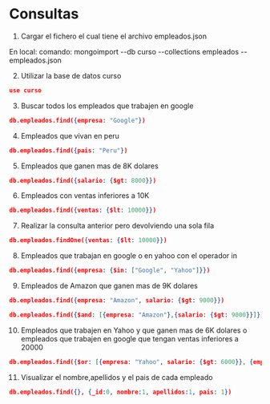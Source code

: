 # Consultas

1. Cargar el fichero el cual tiene el archivo empleados.json

En local: 
comando: 
  mongoimport --db curso --collections empleados --  empleados.json

2. Utilizar la base de datos curso

```json
use curso
```

3. Buscar todos los empleados que trabajen en google

```json
db.empleados.find({empresa: "Google"})
```

4. Empleados que vivan en peru

```json
db.empleados.find({pais: "Peru"})
```

5. Empleados que ganen mas de 8K dolares

```json
db.empleados.find({salario: {$gt: 8000}})
```

6. Empleados con ventas inferiores a 10K

```json
db.empleados.find({ventas: {$lt: 10000}})
```

7. Realizar la consulta anterior pero devolviendo una sola fila

```json
db.empleados.findOne({ventas: {$lt: 10000}})
```

8. Empleados que trabajan en google o en yahoo con el operador in

```json
db.empleados.find({empresa: {$in: ["Google", "Yahoo"]}})
```

9. Empleados de Amazon que ganen mas de 9K dolares

```json
db.empleados.find({empresa: "Amazon", salario: {$gt: 9000}})

db.empleados.find({$and: [{empresa: "Amazon"},{salario: {$gt: 9000}}]})
```

10. Empleados que trabajen en Yahoo y que ganen mas de 6K dolares o empleados que trabajen en google que tengan ventas inferiores a 20000

```json
db.empleados.find({$or: [{empresa: "Yahoo", salario: {$gt: 6000}}, {empresa: "Google", ventas: {$lt: 20000}}]})
```

11. Visualizar el nombre,apellidos y el pais de cada empleado

```json
db.empleados.find({}, {_id:0, nombre:1, apellidos:1, pais: 1})
```